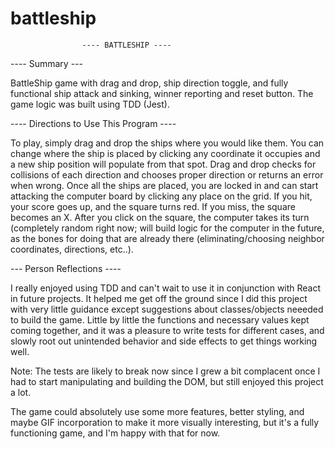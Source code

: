# battleship
                    ---- BATTLESHIP ----

---- Summary ---

BattleShip game with drag and drop, ship direction toggle, and fully functional ship attack and sinking, winner reporting and reset button. The game logic was built using TDD (Jest). 

---- Directions to Use This Program ----

To play, simply drag and drop the ships where you would like them. You can change where the ship is placed by clicking any coordinate it occupies and a new ship position will populate from that spot. Drag and drop checks for collisions of each direction and chooses proper direction or returns an error when wrong. Once all the ships are placed, you are locked in and can start attacking the computer board by clicking any place on the grid. If you hit, your score goes up, and the square turns red. If you miss, the square becomes an X. After you click on the square, the computer takes its turn (completely random right now; will build logic for the computer in the future, as the bones for doing that are already there (eliminating/choosing neighbor coordinates, directions, etc..). 

--- Person Reflections ----

I really enjoyed using TDD and can't wait to use it in conjunction with React in future projects. It helped me get off the ground since I did this project with very little guidance except suggestions about classes/objects neeeded to build the game. Little by little the functions and necessary values kept coming together, and it was a pleasure to write tests for different cases, and slowly root out unintended behavior and side effects to get things working well. 

Note: The tests are likely to break now since I grew a bit complacent once I had to start manipulating and building the DOM, but still enjoyed this project a lot. 

The game could absolutely use some more features, better styling, and maybe GIF incorporation to make it more visually interesting, but it's a fully functioning game, and I'm happy with that for now.